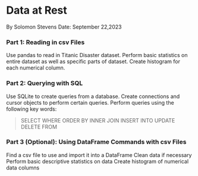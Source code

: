 # Data at Rest

By Solomon Stevens
Date: September 22,2023

### Part 1: Reading in csv Files

Use pandas to read in Titanic Disaster dataset.
Perform basic statistics on entire dataset as well as specific parts of dataset.
Create histogram for each numerical column.

### Part 2: Querying with SQL

Use SQLite to create queries from a database.
Create connections and cursor objects to perform certain queries.
Perform queries using the following key words:
> SELECT
> WHERE
> ORDER BY
> INNER JOIN
> INSERT INTO
> UPDATE
> DELETE FROM

### Part 3 (Optional): Using DataFrame Commands with csv Files

Find a csv file to use and import it into a DataFrame
Clean data if necessary
Perform basic descriptive statistics on data
Create histogram of numerical data columns
